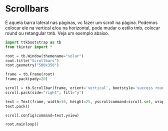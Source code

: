 # Scrollbars 

É aquela barra lateral nas páginas, vc fazer um scroll na página. Podemos colocar ele na vertical e/ou na horizontal, pode mudar o estilo tmb, colocar round ou retangular tmb. Veja um exemplo abaixo. 

```Python
import ttkbootstrap as tb
from tkinter import *

root = tb.Window(themename="solar")
root.title("Scrollbars")
root.geometry("500x350")

frame = tb.Frame(root)
frame.pack(pady=20)

scroll = tb.Scrollbar(frame, orient='vertical', bootstyle='success round')
scroll.pack(side="right", fill="y")

text = Text(frame, width=30, height=25, yscrollcommand=scroll.set, wrap="none", font=("helvetica", 18))
text.pack()

scroll.config(command=text.yview)

root.mainloop()

```